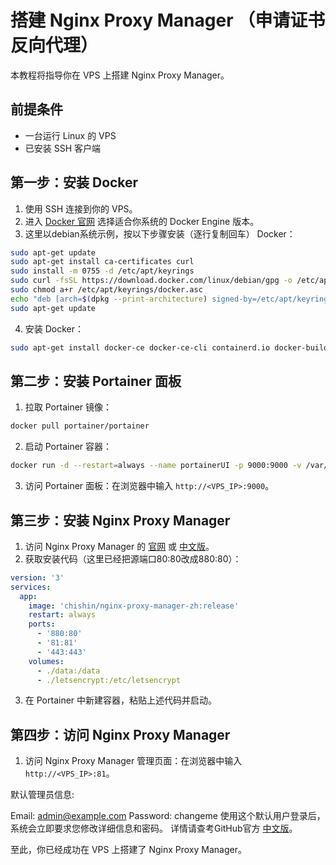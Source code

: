 # 搭建 Nginx Proxy Manager （申请证书反向代理）

本教程将指导你在 VPS 上搭建 Nginx Proxy Manager。

## 前提条件

- 一台运行 Linux 的 VPS
- 已安装 SSH 客户端

## 第一步：安装 Docker

1. 使用 SSH 连接到你的 VPS。
2. 进入 [Docker 官网](https://docs.docker.com/compose/install/linux/) 选择适合你系统的 Docker Engine 版本。
3. 这里以debian系统示例，按以下步骤安装（逐行复制回车） Docker：

```bash
sudo apt-get update
sudo apt-get install ca-certificates curl
sudo install -m 0755 -d /etc/apt/keyrings
sudo curl -fsSL https://download.docker.com/linux/debian/gpg -o /etc/apt/keyrings/docker.asc
sudo chmod a+r /etc/apt/keyrings/docker.asc
echo "deb [arch=$(dpkg --print-architecture) signed-by=/etc/apt/keyrings/docker.asc] https://download.docker.com/linux/debian $(. /etc/os-release && echo "$VERSION_CODENAME") stable" | sudo tee /etc/apt/sources.list.d/docker.list > /dev/null
sudo apt-get update
```

4. 安装 Docker：

```bash
sudo apt-get install docker-ce docker-ce-cli containerd.io docker-buildx-plugin docker-compose-plugin
```

## 第二步：安装 Portainer 面板

1. 拉取 Portainer 镜像：

```bash
docker pull portainer/portainer
```

2. 启动 Portainer 容器：

```bash
docker run -d --restart=always --name portainerUI -p 9000:9000 -v /var/run/docker.sock:/var/run/docker.sock portainer/portainer
```

3. 访问 Portainer 面板：在浏览器中输入 `http://<VPS_IP>:9000`。

## 第三步：安装 Nginx Proxy Manager

1. 访问 Nginx Proxy Manager 的 [官网](https://nginxproxymanager.com/guide/) 或 [中文版](https://github.com/xiaoxinpro/nginx-proxy-manager-zh)。
2. 获取安装代码（这里已经把源端口80:80改成880:80）：

```yaml
version: '3'
services:
  app:
    image: 'chishin/nginx-proxy-manager-zh:release'
    restart: always
    ports:
      - '880:80'
      - '81:81'
      - '443:443'
    volumes:
      - ./data:/data
      - ./letsencrypt:/etc/letsencrypt
```

3. 在 Portainer 中新建容器，粘贴上述代码并启动。

## 第四步：访问 Nginx Proxy Manager

1. 访问 Nginx Proxy Manager 管理页面：在浏览器中输入 `http://<VPS_IP>:81`。

默认管理员信息:

Email:    admin@example.com
Password: changeme
使用这个默认用户登录后，系统会立即要求您修改详细信息和密码。
详情请查考GitHub官方 [中文版](https://github.com/xiaoxinpro/nginx-proxy-manager-zh)。

至此，你已经成功在 VPS 上搭建了 Nginx Proxy Manager。
